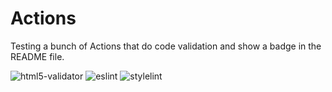 # Actions

Testing a bunch of Actions that do code validation and show a badge in the README file.

![html5-validator](https://github.com/philsherry/actions/workflows/html5-validator/badge.svg) ![eslint](https://github.com/philsherry/actions/workflows/eslint/badge.svg) ![stylelint](https://github.com/philsherry/actions/workflows/stylelint/badge.svg)

